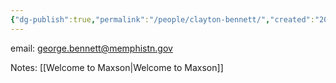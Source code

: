 ```yaml
---
{"dg-publish":true,"permalink":"/people/clayton-bennett/","created":"2025-01-17T13:00:42.125-06:00"}
---
```



email: george.bennett@memphistn.gov

Notes: [[Welcome to Maxson\|Welcome to Maxson]]